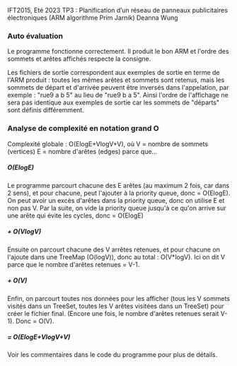 IFT2015, Eté 2023 
TP3 : Planification d’un réseau de panneaux publicitaires électroniques
(ARM algorithme Prim Jarnik)
Deanna Wung

### Auto évaluation

Le programme fonctionne correctement. Il produit le bon ARM et l'ordre des sommets et arêtes affichés respecte la consigne. 

Les fichiers de sortie correspondent aux exemples de sortie en terme de l'ARM produit : toutes les mêmes arêtes et sommets sont retenus, mais les sommets de départ et d'arrivée peuvent être inversés dans l'appelation, par exemple : "rue9 a b 5" au lieu de "rue9 b a 5". Ainsi l'ordre de l'affichage ne sera pas identique aux exemples de sortie car les sommets de "départs" sont définis différemment. 

### Analyse de complexité en notation grand O

Complexité globale : O(ElogE+VlogV+V), où
V = nombre de sommets (vertices)
E = nombre d'arêtes (edges)
parce que... 

##### O(ElogE) 
Le programme parcourt chacune des E arêtes (au maximum 2 fois, car dans 2 sens), et pour chacune, peut l'ajouter à la priority queue, donc = O(ElogE). On peut avoir un excès d'arêtes dans la priority queue, donc on utilise E et non pas V. 
Par la suite, on vide la priority queue jusqu'à ce qu'on arrive sur une arête qui évite les cycles, donc = O(ElogE)

##### + O(VlogV)
Ensuite on parcourt chacune des V arrêtes retenues, et pour chacune on l'ajoute dans une TreeMap (O(logV)), donc au total : O(V\*logV).  Ici on dit V parce que le nombre d'arêtes retenues = V-1.

##### + O(V)
Enfin, on parcourt toutes nos données pour les afficher (tous les V sommets visités dans un TreeSet, toutes les V arêtes visitées dans un TreeSet) pour créer le fichier final. (Encore une fois, le nombre d'arêtes retenues serait V-1). Donc = O(V). 

##### = O(ElogE+VlogV+V)

Voir les commentaires dans le code du programme pour plus de détails. 